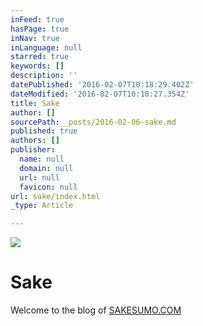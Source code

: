 ```yaml
---
inFeed: true
hasPage: true
inNav: true
inLanguage: null
starred: true
keywords: []
description: ''
datePublished: '2016-02-07T10:18:29.402Z'
dateModified: '2016-02-07T10:18:27.354Z'
title: Sake
author: []
sourcePath: _posts/2016-02-06-sake.md
published: true
authors: []
publisher:
  name: null
  domain: null
  url: null
  favicon: null
url: sake/index.html
_type: Article

---
```

![](https://the-grid-user-content.s3-us-west-2.amazonaws.com/71d1bafb-a27b-4c16-9316-63b0a59c5f1d.png)

# Sake

Welcome to the blog of [SAKESUMO.COM][0]

[0]: https://sakesumo.com/